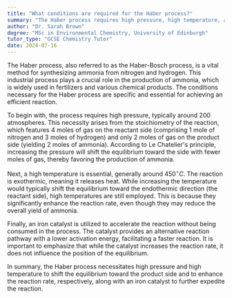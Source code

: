 ```yaml
---
title: "What conditions are required for the Haber process?"
summary: "The Haber process requires high pressure, high temperature, and the presence of an iron catalyst."
author: "Dr. Sarah Brown"
degree: "MSc in Environmental Chemistry, University of Edinburgh"
tutor_type: "GCSE Chemistry Tutor"
date: 2024-07-16
---
```


The Haber process, also referred to as the Haber-Bosch process, is a vital method for synthesizing ammonia from nitrogen and hydrogen. This industrial process plays a crucial role in the production of ammonia, which is widely used in fertilizers and various chemical products. The conditions necessary for the Haber process are specific and essential for achieving an efficient reaction.

To begin with, the process requires high pressure, typically around $200$ atmospheres. This necessity arises from the stoichiometry of the reaction, which features $4$ moles of gas on the reactant side (comprising $1$ mole of nitrogen and $3$ moles of hydrogen) and only $2$ moles of gas on the product side (yielding $2$ moles of ammonia). According to Le Chatelier's principle, increasing the pressure will shift the equilibrium toward the side with fewer moles of gas, thereby favoring the production of ammonia.

Next, a high temperature is essential, generally around $450^\circ C$. The reaction is exothermic, meaning it releases heat. While increasing the temperature would typically shift the equilibrium toward the endothermic direction (the reactant side), high temperatures are still employed. This is because they significantly enhance the reaction rate, even though they may reduce the overall yield of ammonia.

Finally, an iron catalyst is utilized to accelerate the reaction without being consumed in the process. The catalyst provides an alternative reaction pathway with a lower activation energy, facilitating a faster reaction. It is important to emphasize that while the catalyst increases the reaction rate, it does not influence the position of the equilibrium.

In summary, the Haber process necessitates high pressure and high temperature to shift the equilibrium toward the product side and to enhance the reaction rate, respectively, along with an iron catalyst to further expedite the reaction.
    